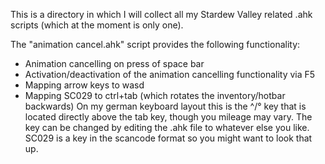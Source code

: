 This is a directory in which I will collect all my Stardew Valley related .ahk scripts (which at the moment is only one).

The "animation cancel.ahk" script provides the following functionality:
- Animation cancelling on press of space bar
- Activation/deactivation of the animation cancelling functionality via F5
- Mapping arrow keys to wasd
- Mapping SC029 to ctrl+tab (which rotates the inventory/hotbar backwards)
	On my german keyboard layout this is the ^/° key that is located directly above the tab key, though you mileage may vary.
	The key can be changed by editing the .ahk file to whatever else you like. SC029 is a key in the scancode format so you might want to look that up.
